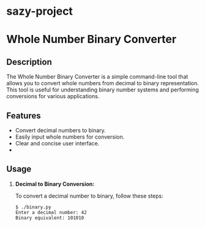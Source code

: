 # sazy-project
# Whole Number Binary Converter

## Description

The Whole Number Binary Converter is a simple command-line tool that allows you to convert whole numbers from decimal to binary representation. This tool is useful for understanding binary number systems and performing conversions for various applications.

## Features

- Convert decimal numbers to binary.
- Easily input whole numbers for conversion.
- Clear and concise user interface.
- 
## Usage

1. **Decimal to Binary Conversion:**

   To convert a decimal number to binary, follow these steps:
   
   ```shell
   $ ./binary.py
   Enter a decimal number: 42
   Binary equivalent: 101010
